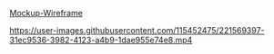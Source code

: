 [Mockup-Wireframe](https://miro.com/app/board/uXjVPEvTGVk=/?share_link_id=807560943645)

https://user-images.githubusercontent.com/115452475/221569397-31ec9536-3982-4123-a4b9-1dae955e74e8.mp4

